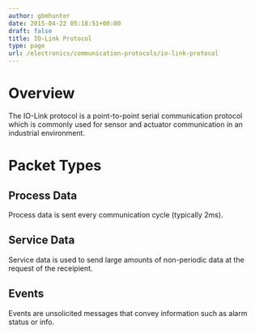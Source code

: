 ```yaml
---
author: gbmhunter
date: 2015-04-22 05:18:51+00:00
draft: false
title: IO-Link Protocol
type: page
url: /electronics/communication-protocols/io-link-protocol
---
```


# Overview

The IO-Link protocol is a point-to-point serial communication protocol which is commonly used for sensor and actuator communication in an industrial environment.

# Packet Types

## Process Data

Process data is sent every communication cycle (typically 2ms).

## Service Data

Service data is used to send large amounts of non-periodic data at the request of the receipient. 

## Events

Events are unsolicited messages that convey information such as alarm status or info.
